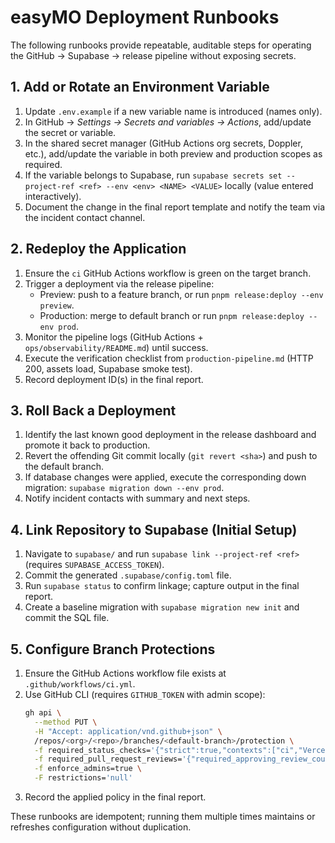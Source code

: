 # easyMO Deployment Runbooks

The following runbooks provide repeatable, auditable steps for operating the GitHub → Supabase → release pipeline without exposing secrets.

## 1. Add or Rotate an Environment Variable

1. Update `.env.example` if a new variable name is introduced (names only).
2. In GitHub → *Settings → Secrets and variables → Actions*, add/update the secret or variable.
3. In the shared secret manager (GitHub Actions org secrets, Doppler, etc.), add/update the variable in both preview and production scopes as required.
4. If the variable belongs to Supabase, run `supabase secrets set --project-ref <ref> --env <env> <NAME> <VALUE>` locally (value entered interactively).
5. Document the change in the final report template and notify the team via the incident contact channel.

## 2. Redeploy the Application

1. Ensure the `ci` GitHub Actions workflow is green on the target branch.
2. Trigger a deployment via the release pipeline:
   - Preview: push to a feature branch, or run `pnpm release:deploy --env preview`.
   - Production: merge to default branch or run `pnpm release:deploy --env prod`.
3. Monitor the pipeline logs (GitHub Actions + `ops/observability/README.md`) until success.
4. Execute the verification checklist from `production-pipeline.md` (HTTP 200, assets load, Supabase smoke test).
5. Record deployment ID(s) in the final report.

## 3. Roll Back a Deployment

1. Identify the last known good deployment in the release dashboard and promote it back to production.
2. Revert the offending Git commit locally (`git revert <sha>`) and push to the default branch.
3. If database changes were applied, execute the corresponding down migration: `supabase migration down --env prod`.
4. Notify incident contacts with summary and next steps.

## 4. Link Repository to Supabase (Initial Setup)

1. Navigate to `supabase/` and run `supabase link --project-ref <ref>` (requires `SUPABASE_ACCESS_TOKEN`).
2. Commit the generated `.supabase/config.toml` file.
3. Run `supabase status` to confirm linkage; capture output in the final report.
4. Create a baseline migration with `supabase migration new init` and commit the SQL file.

## 5. Configure Branch Protections

1. Ensure the GitHub Actions workflow file exists at `.github/workflows/ci.yml`.
2. Use GitHub CLI (requires `GITHUB_TOKEN` with admin scope):
   ```bash
   gh api \
     --method PUT \
     -H "Accept: application/vnd.github+json" \
     /repos/<org>/<repo>/branches/<default-branch>/protection \
     -f required_status_checks='{"strict":true,"contexts":["ci","Vercel (Preview)"]}' \
     -f required_pull_request_reviews='{"required_approving_review_count":1,"dismiss_stale_reviews":true}' \
     -f enforce_admins=true \
     -F restrictions='null'
   ```
3. Record the applied policy in the final report.

These runbooks are idempotent; running them multiple times maintains or refreshes configuration without duplication.
